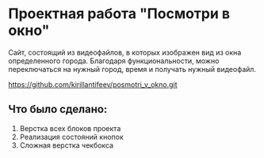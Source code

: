 # Проектная работа "Посмотри в окно"

Сайт, состоящий из видеофайлов, в которых изображен вид из окна определенного города. Благодаря функциональности, можно переключаться на нужный город, время и получать нужный видеофайл.

https://github.com/kirillantifeev/posmotri_v_okno.git

## Что было сделано: 

1. Верстка всех блоков проекта
2. Реализация состояний кнопок
3. Сложная верстка чекбокса 
